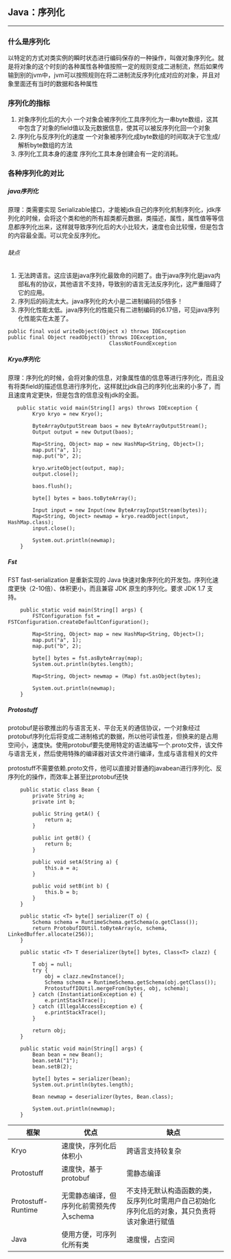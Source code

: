 ## Java：序列化

---


### 什么是序列化
以特定的方式对类实例的瞬时状态进行编码保存的一种操作，叫做对象序列化。就是将对象的这个时刻的各种属性各种值按照一定的规则变成二进制流，然后如果传输到别的jvm中，jvm可以按照规则在将二进制流反序列化成对应的对象，并且对象里面还有当时的数据和各种属性

### 序列化的指标
1. 对象序列化后的大小
一个对象会被序列化工具序列化为一串byte数组，这其中包含了对象的field值以及元数据信息，使其可以被反序列化回一个对象
2. 序列化与反序列化的速度
一个对象被序列化成byte数组的时间取决于它生成/解析byte数组的方法
3. 序列化工具本身的速度
序列化工具本身创建会有一定的消耗。

### 各种序列化的对比
##### java序列化
原理：类需要实现 Serializable接口，才能被jdk自己的序列化机制序列化，jdk序列化的时候，会将这个类和他的所有超类都元数据，类描述，属性，属性值等等信息都序列化出来，这样就导致序列化后的大小比较大，速度也会比较慢，但是包含的内容最全面。可以完全反序列化。

###### 缺点
1. 无法跨语言。这应该是java序列化最致命的问题了。由于java序列化是java内部私有的协议，其他语言不支持，导致别的语言无法反序列化，这严重阻碍了它的应用。
2. 序列后的码流太大。java序列化的大小是二进制编码的5倍多！
3. 序列化性能太低。java序列化的性能只有二进制编码的6.17倍，可见java序列化性能实在太差了。

```
public final void writeObject(Object x) throws IOException
public final Object readObject() throws IOException, 
                                 ClassNotFoundException
```
##### Kryo序列化

原理：序列化的时候，会将对象的信息，对象属性值的信息等进行序列化，而且没有将类field的描述信息进行序列化，这样就比jdk自己的序列化出来的小多了，而且速度肯定更快，但是包含的信息没有jdk的全面。
```
   public static void main(String[] args) throws IOException {
        Kryo kryo = new Kryo();

        ByteArrayOutputStream baos = new ByteArrayOutputStream();
        Output output = new Output(baos);

        Map<String, Object> map = new HashMap<String, Object>();
        map.put("a", 1);
        map.put("b", 2);

        kryo.writeObject(output, map);
        output.close();

        baos.flush();

        byte[] bytes = baos.toByteArray();

        Input input = new Input(new ByteArrayInputStream(bytes));
        Map<String, Object> newmap = kryo.readObject(input, HashMap.class);
        input.close();

        System.out.println(newmap);
    }
```

##### Fst
FST fast-serialization 是重新实现的 Java 快速对象序列化的开发包。序列化速度更快（2-10倍）、体积更小，而且兼容 JDK 原生的序列化。要求 JDK 1.7 支持。

```
    public static void main(String[] args) {
        FSTConfiguration fst = FSTConfiguration.createDefaultConfiguration();

        Map<String, Object> map = new HashMap<String, Object>();
        map.put("a", 1);
        map.put("b", 2);

        byte[] bytes = fst.asByteArray(map);
        System.out.println(bytes.length);

        Map<String, Object> newmap = (Map) fst.asObject(bytes);

        System.out.println(newmap);
    }
```

##### Protostuff
protobuf是谷歌推出的与语言无关、平台无关的通信协议，一个对象经过protobuf序列化后将变成二进制格式的数据，所以他可读性差，但换来的是占用空间小，速度快。使用protobuf要先使用特定的语法编写一个.proto文件，该文件与语言无关，然后使用特殊的编译器对该文件进行编译，生成与语言相关的文件
   
protostuff不需要依赖.proto文件，他可以直接对普通的javabean进行序列化、反序列化的操作，而效率上甚至比protobuf还快

```
    public static class Bean {
        private String a;
        private int b;

        public String getA() {
            return a;
        }

        public int getB() {
            return b;
        }

        public void setA(String a) {
            this.a = a;
        }

        public void setB(int b) {
            this.b = b;
        }
    }

    public static <T> byte[] serializer(T o) {
        Schema schema = RuntimeSchema.getSchema(o.getClass());
        return ProtobufIOUtil.toByteArray(o, schema, LinkedBuffer.allocate(256));
    }

    public static <T> T deserializer(byte[] bytes, Class<T> clazz) {

        T obj = null;
        try {
            obj = clazz.newInstance();
            Schema schema = RuntimeSchema.getSchema(obj.getClass());
            ProtostuffIOUtil.mergeFrom(bytes, obj, schema);
        } catch (InstantiationException e) {
            e.printStackTrace();
        } catch (IllegalAccessException e) {
            e.printStackTrace();
        }

        return obj;
    }

    public static void main(String[] args) {
        Bean bean = new Bean();
        bean.setA("1");
        bean.setB(2);

        byte[] bytes = serializer(bean);
        System.out.println(bytes.length);

        Bean newmap = deserializer(bytes, Bean.class);

        System.out.println(newmap);
    }
```




框架   | 优点  |  缺点
---|---|---
Kryo | 速度快，序列化后体积小 | 跨语言支持较复杂
Protostuff |速度快，基于protobuf |需静态编译
Protostuff-Runtime | 无需静态编译，但序列化前需预先传入schema | 不支持无默认构造函数的类，反序列化时需用户自己初始化序列化后的对象，其只负责将该对象进行赋值
Java|使用方便，可序列化所有类 |速度慢，占空间




